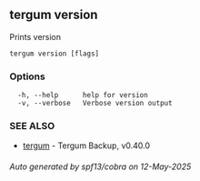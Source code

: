 ## tergum version

Prints version

```
tergum version [flags]
```

### Options

```
  -h, --help      help for version
  -v, --verbose   Verbose version output
```

### SEE ALSO

* [tergum](tergum.md)	 - Tergum Backup, v0.40.0

###### Auto generated by spf13/cobra on 12-May-2025
